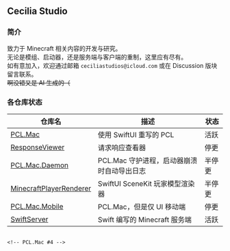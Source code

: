 ## Cecilia Studio

### 简介

致力于 Minecraft 相关内容的开发与研究。<br>
无论是模组、启动器，还是服务端与客户端的重制，这里应有尽有。<br>
如有意加入，欢迎通过邮箱 `ceciliastudios@icloud.com` 或在 Discussion 版块留言联系。<br>
~~啊没错又是 AI 生成的（~~

### 各仓库状态
| 仓库名 | 描述 | 状态  |
| ------- | ------ | ----- |
| [PCL.Mac](https://github.com/CeciliaStudio/PCL.Mac) | 使用 SwiftUI 重写的 PCL | 活跃 |
| [ResponseViewer](https://github.com/CeciliaStudio/ResponseViewer) | 请求响应查看器 | 停更 |
| [PCL.Mac.Daemon](https://github.com/CeciliaStudio/PCL.Mac.Daemon) | PCL.Mac 守护进程，启动器崩溃时自动导出日志 | 半停更 |
| [MinecraftPlayerRenderer](https://github.com/CeciliaStudio/MinecraftPlayerRenderer) | SwiftUI SceneKit 玩家模型渲染器 | 半停更 |
| [PCL.Mac.Mobile](https://github.com/CeciliaStudio/PCL.Mac.Mobile) | PCL.Mac，但是仅 UI 移动端 | 停更 |
| [SwiftServer](https://github.com/CeciliaStudio/SwiftServer) | Swift 编写的 Minecraft 服务端 | 活跃 |
                                                                                                                                                                                                                                                                                                                                                                                                                                                                                                                                              <!-- PCL.Mac #4 -->
